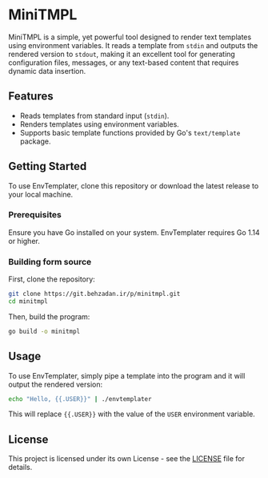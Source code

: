 # MiniTMPL

MiniTMPL is a simple, yet powerful tool designed to render text templates using environment variables. It reads a template from `stdin` and outputs the rendered version to `stdout`, making it an excellent tool for generating configuration files, messages, or any text-based content that requires dynamic data insertion.

## Features

- Reads templates from standard input (`stdin`).
- Renders templates using environment variables.
- Supports basic template functions provided by Go's `text/template` package.

## Getting Started

To use EnvTemplater, clone this repository or download the latest release to your local machine.

### Prerequisites

Ensure you have Go installed on your system. EnvTemplater requires Go 1.14 or higher.


### Building form source

First, clone the repository:

```bash
git clone https://git.behzadan.ir/p/minitmpl.git
cd minitmpl
```

Then, build the program:

```bash
go build -o minitmpl
```

## Usage

To use EnvTemplater, simply pipe a template into the program and it will output the rendered version:

```bash
echo "Hello, {{.USER}}" | ./envtemplater
```

This will replace `{{.USER}}` with the value of the `USER` environment variable.

## License

This project is licensed under its own License - see the [LICENSE](LICENSE) file for details.

